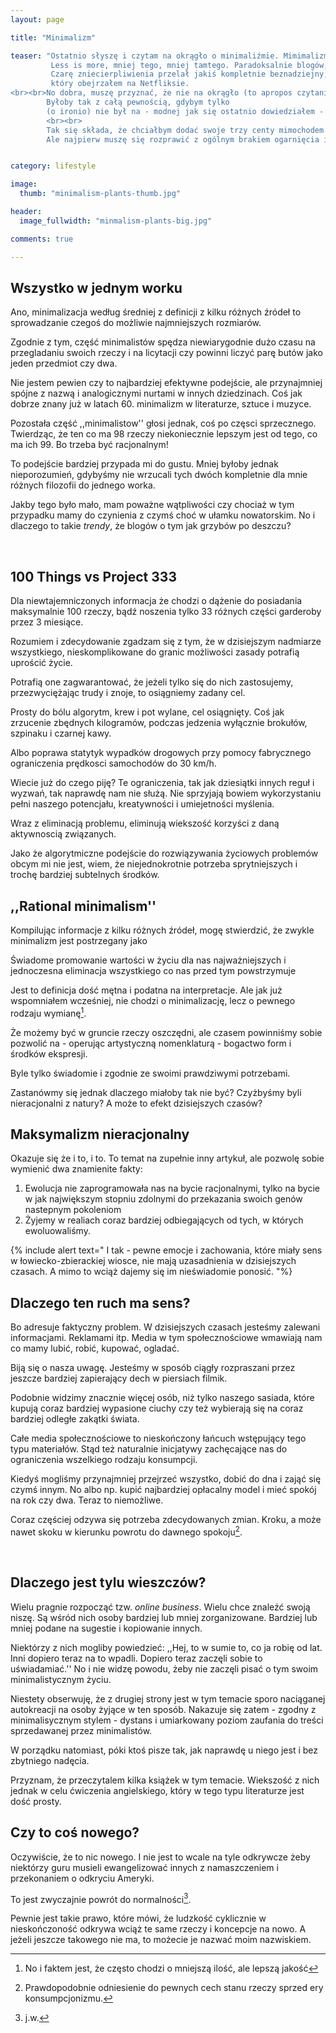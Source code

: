 ```yaml
---
layout: page

title: "Minimalizm"

teaser: "Ostatnio słyszę i czytam na okrągło o minimaliźmie. Mimimalizm tu, minimalizm tam.
         Less is more, mniej tego, mniej tamtego. Paradoksalnie blogów, artykułów i szumu coraz więcej.
         Czarę zniecierpliwienia przelał jakiś kompletnie beznadziejny, autopromocyjny dokument,
         który obejrzałem na Netfliksie.
<br><br>No dobra, muszę przyznać, że nie na okrągło (to apropos czytania i słyszenia).
        Byłoby tak z całą pewnością, gdybym tylko
        (o ironio) nie był na - modnej jak się ostatnio dowiedziałem - diecie informacyjnej.
        <br><br>
        Tak się składa, że chciałbym dodać swoje trzy centy mimochodem.
        Ale najpierw muszę się rozprawić z ogólnym brakiem ogarnięcia i pomieszaniem na tym polu."


category: lifestyle

image:
  thumb: "minimalism-plants-thumb.jpg"

header:
  image_fullwidth: "minmalism-plants-big.jpg"

comments: true

---
```



## Wszystko w jednym worku

Ano, minimalizacja według średniej z definicji z kilku różnych źródeł to sprowadzanie czegoś
do możliwie najmniejszych rozmiarów.

Zgodnie z tym, część minimalistów spędza niewiarygodnie dużo czasu na przegladaniu swoich rzeczy
i na licytacji czy powinni liczyć parę butów jako jeden przedmiot czy dwa.

Nie jestem pewien czy to najbardziej efektywne podejście, ale przynajmniej spójne z nazwą
i analogicznymi nurtami w innych dziedzinach. Coś jak dobrze znany już w latach 60. minimalizm
w literaturze, sztuce i muzyce.


Pozostała część ,,minimalistow'' głosi jednak, coś po częsci sprzecznego.
Twierdząc, że ten co ma 98 rzeczy niekoniecznie lepszym jest od tego, co ma ich 99.
Bo trzeba być racjonalnym!

To podejście bardziej przypada mi do gustu. Mniej byłoby jednak nieporozumień,
 gdybyśmy nie wrzucali tych dwóch kompletnie dla mnie różnych filozofii do jednego worka.

Jakby tego było mało, mam poważne wątpliwości czy chociaż w tym przypadku
mamy do czynienia z czymś choć w ułamku nowatorskim. No i dlaczego to takie *trendy*,
że blogów o tym jak grzybów po deszczu?


<div>
<center>
<img class="t20" src="{{ site.url }}/images/photo-tools.jpeg" alt="">
</center>
</div>
<br>

## 100 Things vs Project 333

Dla niewtajemniczonych informacja że chodzi o dążenie do posiadania maksymalnie
100 rzeczy, bądź noszenia tylko 33 różnych części garderoby przez 3 miesiące.

Rozumiem i zdecydowanie zgadzam się z tym, że w dzisiejszym nadmiarze wszystkiego,
nieskomplikowane do granic możliwości zasady potrafią uprościć życie.

Potrafią one zagwarantować, że jeżeli tylko się do nich zastosujemy,
przezwyciężając trudy i znoje, to osiągniemy zadany cel.

Prosty do bólu algorytm, krew i pot wylane, cel osiągnięty.
Coś jak zrzucenie zbędnych kilogramów, podczas jedzenia wyłącznie brokułów, szpinaku i czarnej kawy.

Albo poprawa statytyk wypadków drogowych przy pomocy fabrycznego ograniczenia prędkosci samochodów do 30 km/h.

Wiecie już do czego piję? Te ograniczenia, tak jak dziesiątki innych reguł i wyzwań,
tak naprawdę nam nie służą. Nie sprzyjają bowiem wykorzystaniu pełni naszego potencjału,
kreatywności i umiejetności myślenia.

Wraz z eliminacją problemu, eliminują wiekszość korzyści z daną aktywnoscią związanych.

Jako że algorytmiczne podejście do rozwiązywania życiowych problemów obcym mi nie jest,
wiem, że niejednokrotnie potrzeba sprytniejszych i trochę bardziej subtelnych środków.


## ,,Rational minimalism''


Kompilując informacje z kilku różnych źródeł, mogę stwierdzić, że zwykle minimalizm jest postrzegany jako

>
Świadome promowanie wartości w życiu dla nas najważniejszych
i jednoczesna eliminacja wszystkiego co nas przed tym powstrzymuje

Jest to definicja dość mętna i podatna na interpretacje.
Ale jak już wspomniałem wcześniej, nie chodzi o minimalizację, lecz o pewnego rodzaju wymianę[^wymiana].

Że możemy być w gruncie rzeczy oszczędni, ale czasem powinniśmy
sobie pozwolić na - operując artystyczną nomenklaturą - bogactwo form i środków ekspresji.

Byle tylko świadomie i zgodnie ze swoimi prawdziwymi potrzebami.


Zastanówmy się jednak dlaczego miałoby tak nie być? Czyżbyśmy byli nieracjonalni z natury?
A może to efekt dzisiejszych czasów?

## Maksymalizm nieracjonalny

Okazuje się że i to, i to. To temat na zupełnie inny artykuł, ale pozwolę sobie wymienić dwa znamienite fakty:

1. Ewolucja nie zaprogramowała nas na bycie racjonalnymi, tylko na bycie w jak największym stopniu
  zdolnymi do przekazania swoich genów nastepnym pokoleniom
2. Żyjemy w realiach coraz bardziej odbiegających od tych, w których ewoluowaliśmy.

{% include alert text="
 I tak - pewne emocje i zachowania, które miały sens w łowiecko-zbierackiej wiosce,
nie mają uzasadnienia w dzisiejszych czasach. A mimo to wciąż dajemy się im nieświadomie ponosić.
"%}


## Dlaczego ten ruch ma sens?

Bo adresuje faktyczny problem. W dzisiejszych czasach jesteśmy zalewani
informacjami. Reklamami itp. Media w tym społecznościowe wmawiają nam
co mamy lubić, robić, kupować, ogladać.

Biją się o nasza uwagę. Jesteśmy w sposób ciągły rozpraszani przez jeszcze
bardziej zapierający dech w piersiach filmik.

Podobnie widzimy znacznie więcej osób, niż tylko naszego sasiada, które kupują coraz bardziej wypasione
ciuchy czy też wybierają się na coraz bardziej odległe zakątki świata.

Całe media społecznościowe to nieskończony łańcuch wstępujący tego typu materiałów.
Stąd też naturalnie inicjatywy zachęcające nas do ograniczenia wszelkiego rodzaju konsumpcji.

Kiedyś mogliśmy przynajmniej przejrzeć wszystko, dobić do dna i zająć się czymś innym.
No albo np. kupić najbardziej opłacalny model i mieć spokój na rok czy dwa. Teraz to niemożliwe.

Coraz częściej odzywa się potrzeba zdecydowanych zmian.
Kroku, a może nawet skoku w kierunku powrotu do dawnego spokoju[^dawny_spokoj].


<div>
<center>
<img class="t20" src="{{ site.url }}/images/minimalism-peace.jpg" alt="">
</center>
</div>
<br>

## Dlaczego jest tylu wieszczów?

Wielu pragnie rozpocząć tzw. *online business*. Wielu chce znaleźć swoją niszę.
Są wśród nich osoby bardziej lub mniej zorganizowane. Bardziej lub mniej podane na sugestie i kopiowanie innych.

Niektórzy z nich mogliby powiedzieć: ,,Hej, to w sumie to, co ja robię od lat.
Inni dopiero teraz na to wpadli. Dopiero teraz zaczęli sobie to uświadamiać.''
No i nie widzę powodu, żeby nie zaczęli pisać o tym swoim minimalistycznym życiu.

Niestety obserwuję, że z drugiej strony jest w tym temacie sporo naciąganej autokreacji
na osoby żyjące w ten sposób. Nakazuje się zatem - zgodny z minimalisycznym stylem -
dystans i umiarkowany poziom zaufania do treści sprzedawanej przez minimalistów.

W porządku natomiast, póki ktoś pisze tak, jak naprawdę u niego jest i bez zbytniego nadęcia.

Przyznam, że przeczytalem kilka książek w tym temacie.
Wiekszość z nich jednak w celu ćwiczenia angielskiego, który w tego typu literaturze jest dość prosty.


## Czy to coś nowego?

Oczywiście, że to nic nowego. I nie jest to wcale na tyle odkrywcze żeby niektórzy guru
musieli ewangelizować innych z namaszczeniem i przekonaniem o odkryciu Ameryki.

To jest zwyczajnie powrót do normalności[^normalnosc].

Pewnie jest takie prawo, które mówi, że ludzkość cyklicznie w nieskończoność
 odkrywa wciąż te same rzeczy i koncepcje na nowo. A jeżeli jeszcze takowego nie ma,
 to możecie je nazwać moim nazwiskiem.



[^wymiana]: No i faktem jest, że często chodzi o mniejszą ilość, ale lepszą jakość
[^dawny_spokoj]: Prawdopodobnie odniesienie do pewnych cech stanu rzeczy sprzed ery konsumpcjonizmu.
[^normalnosc]: j.w.